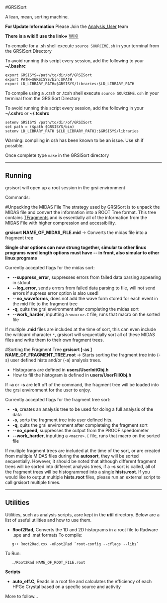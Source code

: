 #GRSISort


A lean, mean, sorting machine. 

**For Update Information** Please Join the [Analysis_User](https://github.com/orgs/GRIFFINCollaboration/teams/analysis_users) team 

**There is a wiki!!  use the link->** [WIKI](http://github.com/GRIFFINCollaboration/GRSISort/wiki)

To compile for a .sh shell execute `source SOURCEME.sh` in your terminal from the GRSISort Directory

To avoid running this script every session, add the following to your **~/.bashrc**
```
export GRSISYS=/path/to/dir/of/GRSISort
export PATH=$GRSISYS/bin:$PATH
export LD_LIBRARY_PATH=$GRSISYS/libraries:$LD_LIBRARY_PATH
```

To compile using a .crsh or .tcsh shell execute `source SOURCEME.csh` in your terminal from the GRSISort Directory

To avoid running this script every session, add the following in your **~/.cshrc**  or **~/.tcshrc** 
```
setenv GRSISYS /path/to/dir/of/GRSISort
set path = ($path $GRSISYS/bin)
setenv LD_LIBRARY_PATH ${LD_LIBRARY_PATH}:$GRSISYS/libraries
```
Warning: compiling in csh has been known to be an issue. Use sh if possible.


Once complete type `make` in the GRSISort directory

-----------------------------------------
Running
-----------------------------------------
grsisort will open up a root session in the grsi environment

Commands:

#Unpacking the MIDAS File
The strategy used by GRSISort is to unpack the MIDAS file and convert the information into a ROOT Tree format. This tree contains <a href="https://rawgit.com/wiki/r3dunlop/GRSISort/technical-docs/ROOT-Gen-Html/htmldoc/TFragment.html#TFragment:Data_Members" target="_blank">TFragments</a> and is essentially all of the information from the MIDAS File with higher compression and accessibility.
  
**grsisort NAME_OF_MIDAS_FILE.mid**  -> Converts the midas file into a fragment tree

**Single char options can now strung together, simular to other linux programs**
**word length options must have -- in front, also simular to other linux programs**

Currently accepted flags for the midas sort:
  * __--suppress_error__,   suppresses errors from failed data parsing appearing in stdout
  * __--log_error__,        sends errors from failed data parsing to file, will not send errors if supress error option is also used!
  * __--no_waveforms__,     does not add the wave form stored for each event in the mid file to the fragment tree
  * __-q__,                quits the grsi environment after completing the midas sort
  * __--work_harder__,      inputting a `<macro>.C` file, runs that macro on the sorted file

If multiple **.mid** files are included at the time of sort, this can even include the wildcard character `*`, grsisort will sequentially sort all of these MIDAS files and write them to their own fragment trees.

#Sorting the Fragment Tree
**grsisort [-as ] NAME_OF_FRAGMENT_TREE.root**   -> Starts sorting the fragment tree into (-s) user defined hists and/or (-a) analysis trees.
  * Histograms are defined in **users/UserInitObj.h**
  * How to fill the histogram is defined in **users/UserFillObj.h** 
  
If **-a** or **-s** are left off of the command, the fragment tree will be loaded into the grsi environment for the user to enjoy.

Currently accepted flags for the fragment tree sort:
  * __-a__,                creates an analysis tree to be used for doing a full analysis of the data
  * __-s__,                sorts the fragment tree into user defined hits. 
  * __-q__,                quits the grsi environment after completeing the fragment sort
  * __--no_speed__,         suppresses the output from the PROOF speedometer
  * __--work_harder__,      inputting a `<macro>.C` file, runs that macro on the sorted file

If multiple fragment trees are included at the time of the sort, or are created from multiple MIDAS files during the **autosort**, they will be sorted sequentially. However, it should be noted that although different fragment trees will be sorted into different analysis trees, if a **-s** sort is called, all of the fragment trees will be histogrammed into a single **hists.root**. If you would like to output multiple **hists.root** files, please run an external script to call grsisort multiple times.

-----------------------------------------
 Utilities
-----------------------------------------
Utilities, such as analysis scripts, asre kept in the **util** directory. Below are a list of useful utilities and how to use them.
  * **Root2Rad**, Converts the 1D and 2D histograms in a root file to Radware .spe and .mat formats
  To compile:
```
   g++ Root2Rad.cxx -oRoot2Rad `root-config --cflags --libs`
```
  To Run:
```
   ./Root2Rad NAME_OF_ROOT_FILE.root
```

**Scripts**
  * **auto_eff.C**, Reads in a root file and calculates the efficiency of each HPGe Crystal based on a specfic source and activity


More to follow...

